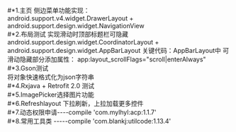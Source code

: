 #*1.主页 侧边菜单功能实现：<br/>
   android.support.v4.widget.DrawerLayout + android.support.design.widget.NavigationView<br/>
#*2.布局测试 实现滑动时顶部标题栏可隐藏<br/>
    android.support.design.widget.CoordinatorLayout + android.support.design.widget.AppBarLayout
    关键代码：AppBarLayout中 可滑动隐藏部分添加属性： app:layout_scrollFlags="scroll|enterAlways"<br/>
#*3.Gson测试<br/>
    将对象快速格式化为json字符串<br/>
#*4.Rxjava + Retrofit 2.0 测试<br/>
#*5.ImagePicker选择图片功能<br/>
#*6.Refreshlayout 下拉刷新，上拉加载更多控件<br/>
#*7.动态权限申请----compile 'com.mylhyl:acp:1.1.7'<br/>
#*8.常用工具类 -----compile 'com.blankj:utilcode:1.13.4'<br/>